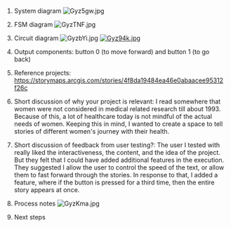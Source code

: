 1. System diagram
![Gyz5gw.jpg](https://imgpile.com/images/Gyz5gw.jpg)

2. FSM diagram 
![GyzTNF.jpg](https://imgpile.com/images/GyzTNF.jpg)

3. Circuit diagram
![GyzbYi.jpg](https://imgpile.com/images/GyzbYi.jpg)
[![Gyz94k.jpg](https://imgpile.com/images/Gyz94k.jpg)](https://imgpile.com/i/Gyz94k)

4. Output components: button 0 (to move forward) and button 1 (to go back)

5. Reference projects: https://storymaps.arcgis.com/stories/4f8da19484ea46e0abaacee95312f26c 

6. Short discussion of why your project is relevant:  I read somewhere that women were not considered in medical related research till about 1993. Because of this, a lot of healthcare today is not mindful of the actual needs of women. Keeping this in mind, I wanted to create a space to tell stories of different women's journey with their health. 

7. Short discussion of feedback from user testing?: The user I tested with really liked the interactiveness, the content, and the idea of the project. But they felt that I could have added additional features in the execution. They suggested I allow the user to control the speed of the text, or allow them to fast forward through the stories. In response to that, I added a feature, where if the button is pressed for a third time, then the entire story appears at once. 

8. Process notes 
![GyzKma.jpg](https://imgpile.com/images/GyzKma.jpg)

9. Next steps 

